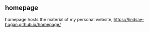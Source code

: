 ## homepage
homepage hosts the material of my personal website, https://lindsay-hogan.github.io/homepage/
